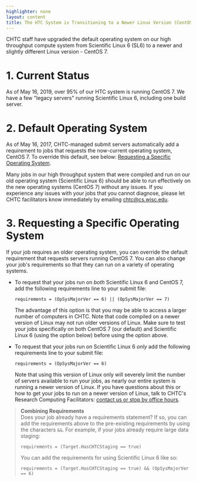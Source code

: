 ```yaml
---
highlighter: none
layout: content
title: The HTC System is Transitioning to a Newer Linux Version (CentOS 7)
---
```


CHTC staff have upgraded the default operating system on our high
throughput compute system from Scientific Linux 6 (SL6) to a newer and
slightly different Linux version - CentOS 7.

**1. Current Status**
=================

As of May 16, 2019, over 95% of our HTC system is running CentOS 7. We
have a few \"legacy servers\" running Scientific Linux 6, including one
build server.

**2. Default Operating System**
===========================

As of May 16, 2017, CHTC-managed submit servers automatically add a
requirement to jobs that requests the now-current operating system,
CentOS 7. To override this default, see below: [Requesting a Specific
Operating System](#request).

Many jobs in our high throughput system that were compiled and run on
our old operating system (Scientific Linux 6) should be able to run
effectively on the new operating systems (CentOS 7) without any issues.
If you experience any issues with your jobs that you cannot diagnose,
please let CHTC facilitators know immediately by emailing
[chtc@cs.wisc.edu](mailto:chtc@cs.wisc.edu).


<a name="get-started"/>
<a name="request"/>

**3. Requesting a Specific Operating System**
=========================================

If your job requires an older operating system, you can override the
default requirement that requests servers running CentOS 7. You can also
change your job\'s requirements so that they can run on a variety of
operating systems.

-   To request that your jobs run on *both* Scientific Linux 6 and
    CentOS 7, add the following requirements line to your submit file:

    ``` {.sub}
    requirements = (OpSysMajorVer == 6) || (OpSysMajorVer == 7)
    ```

    The advantage of this option is that you may be able to access a
    larger number of computers in CHTC. Note that code compiled on a
    newer version of Linux may not run older versions of Linux. Make
    sure to test your jobs specifically on both CentOS 7 (our default)
    and Scientific Linux 6 (using the option below) before using the
    option above.

-   To request that your jobs run on Scientific Linux 6 *only* add the
    following requirements line to your submit file:

    ``` {.sub}
    requirements = (OpSysMajorVer == 6)
    ```

    Note that using this version of Linux only will severely limit the
    number of servers available to run your jobs, as nearly our entire
    system is running a newer version of Linux. If you have questions
    about this or how to get your jobs to run on a newer version of
    Linux, talk to CHTC\'s Research Computing Facilitators: [contact us
    or stop by office hours](/get-help.shtml).

> **Combining Requirements**\
> Does your job already have a requirements statement? If so, you can
> add the requirements above to the pre-existing requirements by using
> the characters `&&`. For example, if your jobs already require large
> data staging:
>
> ``` {.submit}
> requirements = (Target.HasCHTCStaging == true) 
> ```
>
> You can add the requirements for using Scientific Linux 6 like so:
>
> ``` {.submit}
> requirements = (Target.HasCHTCStaging == true) && (OpSysMajorVer == 6)
> ```
